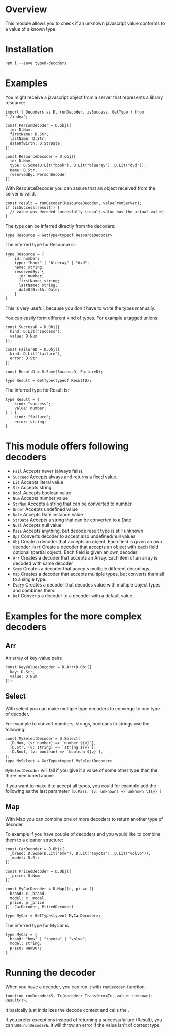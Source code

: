 # Overview

This module allows you to check if an unknown javascript value conforms to a value of a known type.

# Installation

`npm i --save typed-decoders`

# Examples

You might receive a javascript object from a server that represents a library resource:

```
import { Decoders as D, runDecoder, isSuccess, GetType } from './index';

const PersonDecoder = D.obj({
  id: D.Num,
  firstName: D.Str,
  lastName: D.Str,
  dateOfBirth: D.StrDate
})

const ResourceDecoder = D.obj({
  id: D.Num,
  type: D.Some(D.Lit("book"), D.Lit("blueray"), D.Lit("dvd")),
  name: D.Str,
  reservedBy: PersonDecoder
})
```

With ResourceDecoder you can assure that an object received from the server is valid.

```
const result = runDecoder(ResourceDecoder, valueFromServer);
if (isSuccess(result)) {
  // value was decoded succesfully (result.value has the actual value)
}
```

The type can be inferred directly from the decoders:

```
type Resource = GetType<typeof ResourceDecoder>
```

The inferred type for Resource is:

```
type Resource = {
    id: number;
    type: "book" | "blueray" | "dvd";
    name: string;
    reservedBy: {
      id: number;
      firstName: string;
      lastName: string;
      dateOfBirth: Date;
    }
}
```

This is very useful, because you don't have to write the types manually.

You can easily form different kind of types. For example a tagged unions:

```
const SuccessD = D.Obj({
  kind: D.Lit("success"),
  value: D.Num
});

const FailureD = D.Obj({
  kind: D.Lit("failure"),
  error: D.Str
})

const ResultD = D.Some(SuccessD, FailureD);

type Result = GetType<typeof ResultD>;
```

The inferred type for Result is:

```
type Result = {
    kind: "success";
    value: number;
} | {
    kind: "failure";
    error: string;
}
```

# This module offers following decoders

- `Fail` Accepts never (always fails).
- `Succeed` Accepts always and returns a fixed value.
- `Lit` Accepts literal value
- `Str` Accepts string
- `Bool` Accepts boolean value
- `Num` Accepts number value
- `StrNum` Accepts a string that can be converted to number
- `Undef` Accepts undefined value
- `Date` Accepts Date instance value
- `StrDate` Accepts a string that can be converted to a Date
- `Null` Accepts null value
- `Pass` Accepts anything, but decode result type is still unknown
- `Opt` Converts decoder to accept also undefined/null values
- `Obj` Create a decoder that accepts an object. Each field is given an own decoder
  `Part` Create a decoder that accepts an object with each field optional (partial object). Each field is given an own decoder
- `Arr` Creates a decoder that accepts an Array. Each item of an array is decoded with same decoder
- `Some` Creates a decoder that accepts multiple different decodings.
- `Map` Creates a decoder that accepts multiple types, but converts them all to a single type.
- `Every` Creates a decoder that decodes value with multiple object types and combines them.
- `Def` Converts a decoder to a decoder with a default value.

# Examples for the more complex decoders

## Arr

An array of key-value pairs

```
const KeyValuesDecoder = D.Arr(D.Obj({
  key: D.Str,
  value: D.Num
}))
```

## Select

With select you can make multiple type decoders to converge to one type of decoder.

For example to convert numbers, strings, booleans to strings use the following:

```
const MySelectDecoder = D.Select(
  [D.Num, (v: number) => `number ${v}`],
  [D.Str, (v: string) => `string ${v}`],
  [D.Bool, (v: boolean) => `boolean ${v}`],
);
type MySelect = GetType<typeof MySelectDecoder>
```

`MySelectDecoder` will fail if you give it a value of some other type than the three mentioned above.

If you want to make it to accept all types, you could for example add the following as the last parameter `` [D.Pass, (v: unknown) =>`unknown \${v}`] ``

## Map

With Map you can combine one or more decoders to return another type of decoder.

Fo example if you have couple of decoders and you would like to combine them to a cleaner structure:

```
const CarDecoder = D.Obj({
  _brand: D.Some(D.Lit("bmw"), D.Lit("toyota"), D.Lit("volvo")),
  _model: D.Str
})

const PricedDecoder = D.Obj({
  _price: D.Num
})

const MyCarDecoder = D.Map((c, p) => ({
  brand: c._brand,
  model: c._model,
  price: p._price
}), CarDecoder, PricedDecoder)

type MyCar = GetType<typeof MyCarDecoder>;
```

The inferred type for MyCar is

```
type MyCar = {
  brand: "bmw" | "toyota" | "volvo";
  model: string;
  price: number;
}
```

# Running the decoder

When you have a decoder, you can run it with `runDecoder`-function.

```
function runDecoder<S, T>(decoder: Transform<T>, value: unknown): Result<T>;
```

It basically just initializes the decode context and calls the .

If you prefer exceptions instead of returning a success/failure (Result), you can use `runDecoderE`.
It will throw an error if the value isn't of correct type.
